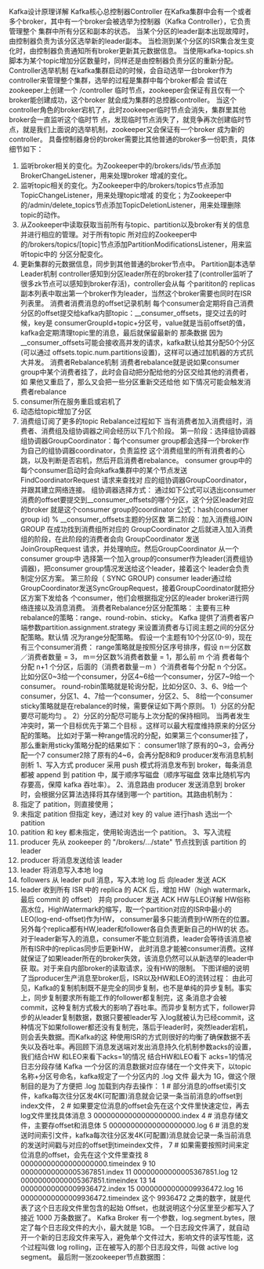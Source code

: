 Kafka设计原理详解
Kafka核心总控制器Controller
在Kafka集群中会有一个或者多个broker，其中有一个broker会被选举为控制器（Kafka Controller），它负责管理整个
集群中所有分区和副本的状态。
当某个分区的leader副本出现故障时，由控制器负责为该分区选举新的leader副本。
当检测到某个分区的ISR集合发生变化时，由控制器负责通知所有broker更新其元数据信息。
当使用kafka-topics.sh脚本为某个topic增加分区数量时，同样还是由控制器负责分区的重新分配。
Controller选举机制
在kafka集群启动的时候，会自动选举一台broker作为controller来管理整个集群，选举的过程是集群中每个broker都会
尝试在zookeeper上创建一个 /controller 临时节点，zookeeper会保证有且仅有一个broker能创建成功，这个broker
就会成为集群的总控器controller。
当这个controller角色的broker宕机了，此时zookeeper临时节点会消失，集群里其他broker会一直监听这个临时节
点，发现临时节点消失了，就竞争再次创建临时节点，就是我们上面说的选举机制，zookeeper又会保证有一个broker
成为新的controller。
具备控制器身份的broker需要比其他普通的broker多一份职责，具体细节如下：
1. 监听broker相关的变化。为Zookeeper中的/brokers/ids/节点添加BrokerChangeListener，用来处理broker
增减的变化。
2. 监听topic相关的变化。为Zookeeper中的/brokers/topics节点添加TopicChangeListener，用来处理topic增减
的变化；为Zookeeper中的/admin/delete_topics节点添加TopicDeletionListener，用来处理删除topic的动作。
3. 从Zookeeper中读取获取当前所有与topic、partition以及broker有关的信息并进行相应的管理。对于所有topic
所对应的Zookeeper中的/brokers/topics/[topic]节点添加PartitionModificationsListener，用来监听topic中的
分区分配变化。
4. 更新集群的元数据信息，同步到其他普通的broker节点中。
Partition副本选举Leader机制
controller感知到分区leader所在的broker挂了(controller监听了很多zk节点可以感知到broker存活)，controller会从每
个parititon的 replicas 副本列表中取出第一个broker作为leader，当然这个broker需要也同时在ISR列表里。
消费者消费消息的offset记录机制
每个consumer会定期将自己消费分区的offset提交给kafka内部topic：__consumer_offsets，提交过去的时候，key是
consumerGroupId+topic+分区号，value就是当前offset的值，kafka会定期清理topic里的消息，最后就保留最新的
那条数据
因为__consumer_offsets可能会接收高并发的请求，kafka默认给其分配50个分区(可以通过
offsets.topic.num.partitions设置)，这样可以通过加机器的方式抗大并发。
消费者Rebalance机制
消费者rebalance就是说如果consumer group中某个消费者挂了，此时会自动把分配给他的分区交给其他的消费者，如
果他又重启了，那么又会把一些分区重新交还给他
如下情况可能会触发消费者rebalance
1. consumer所在服务重启或宕机了
2. 动态给topic增加了分区
3. 消费组订阅了更多的topic
Rebalance过程如下
当有消费者加入消费组时，消费者、消费组及组协调器之间会经历以下几个阶段。
第一阶段：选择组协调器
组协调器GroupCoordinator：每个consumer group都会选择一个broker作为自己的组协调器coordinator，负责监控
这个消费组里的所有消费者的心跳，以及判断是否宕机，然后开启消费者rebalance。
consumer group中的每个consumer启动时会向kafka集群中的某个节点发送 FindCoordinatorRequest 请求来查找对
应的组协调器GroupCoordinator，并跟其建立网络连接。
组协调器选择方式：
通过如下公式可以选出consumer消费的offset要提交到__consumer_offsets的哪个分区，这个分区leader对应的broker
就是这个consumer group的coordinator
公式：hash(consumer group id) % __consumer_offsets主题的分区数
第二阶段：加入消费组JOIN GROUP
在成功找到消费组所对应的 GroupCoordinator 之后就进入加入消费组的阶段，在此阶段的消费者会向
GroupCoordinator 发送 JoinGroupRequest 请求，并处理响应。然后GroupCoordinator 从一个consumer group中
选择第一个加入group的consumer作为leader(消费组协调器)，把consumer group情况发送给这个leader，接着这个
leader会负责制定分区方案。
第三阶段（ SYNC GROUP)
consumer leader通过给GroupCoordinator发送SyncGroupRequest，接着GroupCoordinator就把分区方案下发给各
个consumer，他们会根据指定分区的leader broker进行网络连接以及消息消费。
消费者Rebalance分区分配策略：
主要有三种rebalance的策略：range、round-robin、sticky。
Kafka 提供了消费者客户端参数partition.assignment.strategy 来设置消费者与订阅主题之间的分区分配策略。默认情
况为range分配策略。
假设一个主题有10个分区(0-9)，现在有三个consumer消费：
range策略就是按照分区序号排序，假设 n＝分区数／消费者数量 = 3， m＝分区数%消费者数量 = 1，那么前 m 个消
费者每个分配 n+1 个分区，后面的（消费者数量－m ）个消费者每个分配 n 个分区。
比如分区0~3给一个consumer，分区4~6给一个consumer，分区7~9给一个consumer。
round-robin策略就是轮询分配，比如分区0、3、6、9给一个consumer，分区1、4、7给一个consumer，分区2、5、
8给一个consumer
sticky策略就是在rebalance的时候，需要保证如下两个原则。
1）分区的分配要尽可能均匀 。
2）分区的分配尽可能与上次分配的保持相同。
当两者发生冲突时，第一个目标优先于第二个目标 。这样可以最大程度维持原来的分区分配的策略。
比如对于第一种range情况的分配，如果第三个consumer挂了，那么重新用sticky策略分配的结果如下：
consumer1除了原有的0~3，会再分配一个7
consumer2除了原有的4~6，会再分配8和9
producer发布消息机制剖析
1、写入方式
producer 采用 push 模式将消息发布到 broker，每条消息都被 append 到 patition 中，属于顺序写磁盘（顺序写磁盘
效率比随机写内存要高，保障 kafka 吞吐率）。
2、消息路由
producer 发送消息到 broker 时，会根据分区算法选择将其存储到哪一个 partition。其路由机制为：
1. 指定了 patition，则直接使用；
2. 未指定 patition 但指定 key，通过对 key 的 value 进行hash 选出一个 patition
3. patition 和 key 都未指定，使用轮询选出一个 patition。
3、写入流程
1. producer 先从 zookeeper 的 "/brokers/.../state" 节点找到该 partition 的 leader
2. producer 将消息发送给该 leader
3. leader 将消息写入本地 log
4. followers 从 leader pull 消息，写入本地 log 后 向leader 发送 ACK
5. leader 收到所有 ISR 中的 replica 的 ACK 后，增加 HW（high watermark，最后 commit 的 offset） 并向
producer 发送 ACK
HW与LEO详解
HW俗称高水位，HighWatermark的缩写，取一个partition对应的ISR中最小的LEO(log-end-offset)作为HW，
consumer最多只能消费到HW所在的位置。另外每个replica都有HW,leader和follower各自负责更新自己的HW的状
态。对于leader新写入的消息，consumer不能立刻消费，leader会等待该消息被所有ISR中的replicas同步后更新HW，
此时消息才能被consumer消费。这样就保证了如果leader所在的broker失效，该消息仍然可以从新选举的leader中获
取。对于来自内部broker的读取请求，没有HW的限制。
下图详细的说明了当producer生产消息至broker后，ISR以及HW和LEO的流转过程：
由此可见，Kafka的复制机制既不是完全的同步复制，也不是单纯的异步复制。事实上，同步复制要求所有能工作的follower都复制完，这
条消息才会被commit，这种复制方式极大的影响了吞吐率。而异步复制方式下，follower异步的从leader复制数据，数据只要被leader写
入log就被认为已经commit，这种情况下如果follower都还没有复制完，落后于leader时，突然leader宕机，则会丢失数据。而Kafka的这
种使用ISR的方式则很好的均衡了确保数据不丢失以及吞吐率。再回顾下消息发送端对发出消息持久化机制参数acks的设置，我们结合HW
和LEO来看下acks=1的情况
结合HW和LEO看下 acks=1的情况
日志分段存储
Kafka 一个分区的消息数据对应存储在一个文件夹下，以topic名称+分区号命名，kafka规定了一个分区内的 .log 文件
最大为 1G，做这个限制目的是为了方便把 .log 加载到内存去操作：
1 # 部分消息的offset索引文件，kafka每次往分区发4K(可配置)消息就会记录一条当前消息的offset到index文件，
2 # 如果要定位消息的offset会先在这个文件里快速定位，再去log文件里找具体消息
3 00000000000000000000.index
4 # 消息存储文件，主要存offset和消息体
5 00000000000000000000.log
6 # 消息的发送时间索引文件，kafka每次往分区发4K(可配置)消息就会记录一条当前消息的发送时间戳与对应的offset到timeindex文件，
7 # 如果需要按照时间来定位消息的offset，会先在这个文件里查找
8 00000000000000000000.timeindex
9
10 00000000000005367851.index
11 00000000000005367851.log
12 00000000000005367851.timeindex
13
14 00000000000009936472.index
15 00000000000009936472.log
16 00000000000009936472.timeindex
这个 9936472 之类的数字，就是代表了这个日志段文件里包含的起始 Offset，也就说明这个分区里至少都写入了接近
1000 万条数据了。
Kafka Broker 有一个参数，log.segment.bytes，限定了每个日志段文件的大小，最大就是 1GB。
一个日志段文件满了，就自动开一个新的日志段文件来写入，避免单个文件过大，影响文件的读写性能，这个过程叫做
log rolling，正在被写入的那个日志段文件，叫做 active log segment。
最后附一张zookeeper节点数据图：

